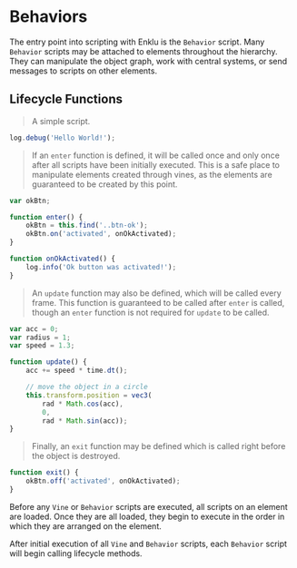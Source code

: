 # Behaviors

The entry point into scripting with Enklu is the `Behavior` script. Many `Behavior` scripts may be attached to elements throughout the hierarchy. They can manipulate the object graph, work with central systems, or send messages to scripts on other elements.

## Lifecycle Functions

> A simple script.

```javascript
log.debug('Hello World!');
```

> If an `enter` function is defined, it will be called once and only once after all scripts have been initially executed. This is a safe place to manipulate elements created through vines, as the elements are guaranteed to be created by this point.

```javascript
var okBtn;

function enter() {
	okBtn = this.find('..btn-ok');
	okBtn.on('activated', onOkActivated);
}

function onOkActivated() {
	log.info('Ok button was activated!');
}
```

> An `update` function may also be defined, which will be called every frame. This function is guaranteed to be called after `enter` is called, though an `enter` function is not required for `update` to be called.

```javascript
var acc = 0;
var radius = 1;
var speed = 1.3;

function update() {
    acc += speed * time.dt();

    // move the object in a circle
    this.transform.position = vec3(
        rad * Math.cos(acc),
        0,
        rad * Math.sin(acc));
}
```

> Finally, an `exit` function may be defined which is called right before the object is destroyed.

```javascript
function exit() {
	okBtn.off('activated', onOkActivated);
}
```

Before any `Vine` or `Behavior` scripts are executed, all scripts on an element are loaded. Once they are all loaded, they begin to execute in the order in which they are arranged on the element.

After initial execution of all `Vine` and `Behavior` scripts, each `Behavior` script will begin calling lifecycle methods.